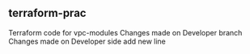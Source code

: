 ## terraform-prac
Terraform code for vpc-modules
Changes made on Developer branch
Changes made on Developer side
add new line
